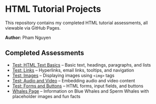 # HTML Tutorial Projects

This repository contains my completed HTML tutorial assessments, all viewable via GitHub Pages.

**Author:** Pham Nguyen

## Completed Assessments

- [Test: HTML Text Basics](introduction.html) – Basic text, headings, paragraphs, and lists  
- [Test: Links](testlinks.html) – Hyperlinks, email links, tooltips, and navigation  
- [Test: Images](testimages.html) – Displaying images using `<img>` tags  
- [Test: Audio and Video](testaudioandvideo.html) – Embedding audio and video content  
- [Test: Forms and Buttons](testform.html) – HTML forms, input fields, and buttons  
- [Whales Page](whales.html) – Information on Blue Whales and Sperm Whales with placeholder images and fun facts


